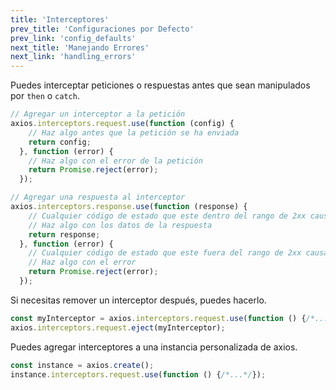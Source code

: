 ```yaml
---
title: 'Interceptores'
prev_title: 'Configuraciones por Defecto'
prev_link: 'config_defaults'
next_title: 'Manejando Errores'
next_link: 'handling_errors'
---
```


Puedes interceptar peticiones o respuestas antes que sean manipulados por `then` o `catch`. 

```js
// Agregar un interceptor a la petición
axios.interceptors.request.use(function (config) {
    // Haz algo antes que la petición se ha enviada
    return config;
  }, function (error) {
    // Haz algo con el error de la petición
    return Promise.reject(error);
  });

// Agregar una respuesta al interceptor
axios.interceptors.response.use(function (response) {
    // Cualquier código de estado que este dentro del rango de 2xx causa la ejecución de esta función 
    // Haz algo con los datos de la respuesta
    return response;
  }, function (error) {
    // Cualquier código de estado que este fuera del rango de 2xx causa la ejecución de esta función
    // Haz algo con el error
    return Promise.reject(error);
  });
```

Si necesitas remover un interceptor después, puedes hacerlo.

```js
const myInterceptor = axios.interceptors.request.use(function () {/*...*/});
axios.interceptors.request.eject(myInterceptor);
```

Puedes agregar interceptores a una instancia personalizada de axios.

```js
const instance = axios.create();
instance.interceptors.request.use(function () {/*...*/});
```